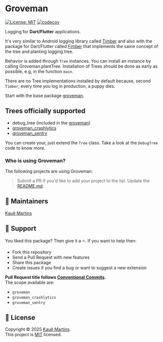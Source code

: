 # Groveman

[![License: MIT][license_badge]][license_link]
[![codecov][codecov_badge]][codecov_link]

[license_badge]: https://img.shields.io/badge/license-MIT-blue.svg
[license_link]: https://opensource.org/licenses/MIT
[codecov_badge]: https://codecov.io/gh/kmartins/groveman/branch/main/graph/badge.svg?token=9OHL7Q2V5A
[codecov_link]: https://codecov.io/gh/kmartins/groveman

Logging for **Dart/Flutter** applications.

It's very similar to Android logging library called [Timber](https://github.com/JakeWharton/timber) and also with the package for Dart/Flutter called [Fimber](https://github.com/magillus/flutter-fimber) that implements the same concept of the tree and planting logging tree.

Behavior is added through `Tree` instances. You can install an instance by calling Groveman.plantTree. Installation of Trees should be done as early as possible, e.g, in the function `main`.

There are no Tree implementations installed by default because, second `Timber`, every time you log in production, a puppy dies.

Start with the base package [groveman](https://pub.dev/packages/groveman).

## Trees officially supported

- debug_tree (included in the [groveman](https://pub.dev/packages/groveman))
- [groveman_crashlytics](https://pub.dev/packages/groveman_crashlytics)
- [groveman_sentry](https://pub.dev/packages/groveman_sentry)

You can create your, just extend the `Tree` class. 
Take a look at the `DebugTree` code to know more.

### Who is using Groveman?

The following projects are using Groveman:

> Submit a PR if you'd like to add your project to the list.
> Update the [README.md](https://github.com/kmartins/groveman/edit/main/README.md).

## 📝 Maintainers

[Kauê Martins](https://github.com/kmartins)

## 🤝 Support

You liked this package? Then give it a ⭐️. If you want to help then:

- Fork this repository
- Send a Pull Request with new features
- Share this package
- Create issues if you find a bug or want to suggest a new extension

**Pull Request title follows [Conventional Commits](https://www.conventionalcommits.org/en/v1.0.0/). </br>**
The scope available are:
- `groveman`
- `groveman_crashlytics`
- `groveman_sentry`

## 📝 License

Copyright © 2025 [Kauê Martins](https://github.com/kmartins).<br />
This project is [MIT](https://opensource.org/licenses/MIT) licensed.